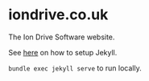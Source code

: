 # iondrive.co.uk

The Ion Drive Software website.

See [here](https://help.github.com/articles/using-jekyll-with-pages/) on how to setup Jekyll.

`bundle exec jekyll serve` to run locally.
